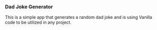 ### Dad Joke Generator

This is a simple app that generates a random dad joke and is using Vanilla code to be utilized in any project.

